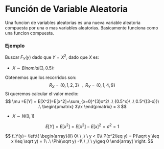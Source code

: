 # Función de Variable Aleatoria

Una funcion de variables aleatorias es una nueva variable aleatoria compuesta por una o mas variables aleatorias. Basicamente funciona como una funcion compuesta.

### Ejemplo

Buscar $F_Y(y)$ dado que $Y = X^2$, dado que $X$ es:

- $X\sim Binomial(3,0.5)$:

Obtenemos que los recorridos son:
$$
R_X=\{0,1,2,3\}\ \ ,\ \ R_Y=\{0,1,4,9\}
$$
Si queremos calcular el valor medio:
$$
\mu =E[Y] = E[X^2]=E[x^2]=\sum_{x=0}^{3}x^2\ .\ {0.5^x}\ .\ 0.5^{(3-x)}\ .\ 
\begin{pmatrix}
	3\\x
\end{pmatrix} = 3
$$

- $X\sim N(0,1)$

$$
E[Y]=E[x^2]= E[x^2]-E[x]^2 = \sigma^2=1
$$

$$
f_Y(y)=
\left\{
	\begin{array}{ll}
	0\ \ ,\ \ y < 0\\
	P(x^2\leq y) = P(\sqrt y \leq x \leq \sqrt y) = 1\ .\ \Phi(\sqrt y) -1\ \ ,\ \ y\geq 0
	\end{array}
	\right.
$$

